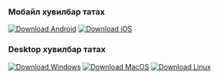 ### Мобайл хувилбар татах

[![Download Android](https://raw.githubusercontent.com/tamgapoker/tamgapoker.github.io/master/images/android-64.png "Download Android")](https://drive.google.com/file/d/1LhTGZCxJW8nwJo4NsuTXKx-3iWJlhFwy/view?usp=sharing "Download Android")
[![Download iOS](https://raw.githubusercontent.com/tamgapoker/tamgapoker.github.io/master/images/ios-64.png "Download iOS")](http://tamga.club "Download iOS")

### Desktop хувилбар татах

[![Download Windows](https://raw.githubusercontent.com/tamgapoker/tamgapoker.github.io/master/images/windows-64.png "Download Windows")](https://drive.google.com/file/d/1UWgFomwuzIa8cW8c61cKcOFWWI_E-tmS/view?usp=sharing "Download Windows")
[![Download MacOS](https://raw.githubusercontent.com/tamgapoker/tamgapoker.github.io/master/images/macos-64.png "Download MacOS")](https://www.google.com "Download MacOS")
[![Download Linux](https://raw.githubusercontent.com/tamgapoker/tamgapoker.github.io/master/images/linux-64.png "Download Linux")](https://drive.google.com/file/d/1S7rnoCoYAkpe357-5TR3oWFVhZ6dkvPT/view?usp=sharing "Download Linux")



